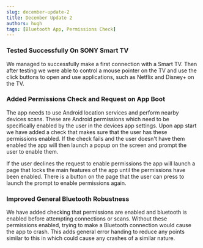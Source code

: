 ```yaml
---
slug: december-update-2
title: December Update 2
authors: hugh
tags: [Bluetooth App, Permissions Check]
---
```


### Tested Successfully On SONY Smart TV

We managed to successfully make a first connection with a Smart TV. Then after testing we were able to control a mouse pointer on the TV and use the click buttons
to open and use applications, such as Netflix and Disney+ on the TV.

### Added Permissions Check and Request on App Boot

The app needs to use Android location services and perform nearby devices scans. These are Android permissions which need to be specifically enabled by the user in the devices app settings. Upon app start we have added a check that makes sure that the user has these permissions enabled. If the check fails and the user doesn't have them enabled the app will then launch a popup on the screen and prompt the user to enable them.

If the user declines the request to enable permissions the app will launch a page that locks the main features of the app until the permissions have been enabled. There is a button on the page that the user can press to launch the prompt to enable permissions again. 

### Improved General Bluetooth Robustness

We have added checking that permissions are enabled and bluetooth is enabled before attempting connections or scans. Without these permissions enabled, trying to make a Bluetooth connection would cause the app to crash. This adds general error handing to reduce any points similar to this in which could cause any crashes of a similar nature.
